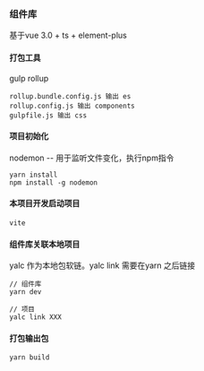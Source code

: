 ### 组件库

基于vue 3.0 + ts + element-plus

#### 打包工具
gulp
rollup
```
rollup.bundle.config.js 输出 es
rollup.config.js 输出 components
gulpfile.js 输出 css
```

#### 项目初始化
nodemon -- 用于监听文件变化，执行npm指令
```
yarn install 
npm install -g nodemon
```

#### 本项目开发启动项目
```
vite
``` 
#### 组件库关联本地项目
yalc 作为本地包软链。yalc link 需要在yarn 之后链接
```
// 组件库
yarn dev

// 项目
yalc link XXX
```
#### 打包输出包
```
yarn build
```
